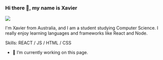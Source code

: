 ### Hi there 👋, my name is Xavier 
![](https://gist.github.com/vininjr/d29bb07bdadb41e4b0923bc8fa748b1a)

I'm Xavier from Australia, and I am a student studying Computer Science. I really enjoy learning languages and frameworks like React and Node. 

Skills: REACT / JS / HTML / CSS

- 🔭 I’m currently working on this page. 




